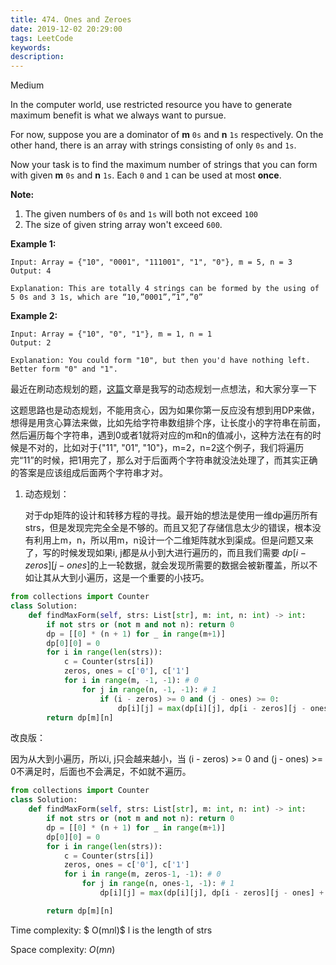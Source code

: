 ```yaml
---
title: 474. Ones and Zeroes
date: 2019-12-02 20:29:00
tags: LeetCode
keywords:
description:
---
```


Medium

In the computer world, use restricted resource you have to generate maximum benefit is what we always want to pursue.

For now, suppose you are a dominator of **m** `0s` and **n** `1s` respectively. On the other hand, there is an array with strings consisting of only `0s` and `1s`.

Now your task is to find the maximum number of strings that you can form with given **m** `0s` and **n** `1s`. Each `0` and `1` can be used at most **once**.

**Note:**

1. The given numbers of `0s` and `1s` will both not exceed `100`
2. The size of given string array won't exceed `600`.

 

**Example 1:**

```
Input: Array = {"10", "0001", "111001", "1", "0"}, m = 5, n = 3
Output: 4

Explanation: This are totally 4 strings can be formed by the using of 5 0s and 3 1s, which are “10,”0001”,”1”,”0”
```

 

**Example 2:**

```
Input: Array = {"10", "0", "1"}, m = 1, n = 1
Output: 2

Explanation: You could form "10", but then you'd have nothing left. Better form "0" and "1".
```

<!--more-->

最近在刷动态规划的题，[这篇](https://t123456ll.github.io/DP%E5%8A%A8%E6%80%81%E8%A7%84%E5%88%92%E7%9A%84%E4%B8%80%E4%BA%9B%E6%83%B3%E6%B3%95%20+%20Leetcode120,213%20Solution.html)文章是我写的动态规划一点想法，和大家分享一下

这题思路也是动态规划，不能用贪心，因为如果你第一反应没有想到用DP来做，想得是用贪心算法来做，比如先给字符串数组排个序，让长度小的字符串在前面，然后遍历每个字符串，遇到0或者1就将对应的m和n的值减小，这种方法在有的时候是不对的，比如对于{"11", "01", "10"}，m=2，n=2这个例子，我们将遍历完“11”的时候，把1用完了，那么对于后面两个字符串就没法处理了，而其实正确的答案是应该组成后面两个字符串才对。

1. 动态规划：

   对于dp矩阵的设计和转移方程的寻找。最开始的想法是使用一维dp遍历所有strs，但是发现完完全全是不够的。而且又犯了存储信息太少的错误，根本没有利用上m，n，所以用m，n设计一个二维矩阵就水到渠成。但是问题又来了，写的时候发现如果i, j都是从小到大进行遍历的，而且我们需要 $dp[i - zeros][j - ones]$的上一轮数据，就会发现所需要的数据会被新覆盖，所以不如让其从大到小遍历，这是一个重要的小技巧。

```python
from collections import Counter
class Solution:
    def findMaxForm(self, strs: List[str], m: int, n: int) -> int:
        if not strs or (not m and not n): return 0
        dp = [[0] * (n + 1) for _ in range(m+1)]
        dp[0][0] = 0
        for i in range(len(strs)):
            c = Counter(strs[i])
            zeros, ones = c['0'], c['1']
            for i in range(m, -1, -1): # 0
                for j in range(n, -1, -1): # 1
                    if (i - zeros) >= 0 and (j - ones) >= 0:
                        dp[i][j] = max(dp[i][j], dp[i - zeros][j - ones] + 1)
        return dp[m][n]
```



改良版：

因为从大到小遍历，所以i, j只会越来越小，当 (i - zeros) >= 0 and (j - ones) >= 0不满足时，后面也不会满足，不如就不遍历。

```python
from collections import Counter
class Solution:
    def findMaxForm(self, strs: List[str], m: int, n: int) -> int:
        if not strs or (not m and not n): return 0
        dp = [[0] * (n + 1) for _ in range(m+1)]
        dp[0][0] = 0
        for i in range(len(strs)):
            c = Counter(strs[i])
            zeros, ones = c['0'], c['1']
            for i in range(m, zeros-1, -1): # 0
                for j in range(n, ones-1, -1): # 1
                    dp[i][j] = max(dp[i][j], dp[i - zeros][j - ones] + 1)

        return dp[m][n]
```

Time complexity: $ O(m*n*l)$ l is the length of strs

Space complexity: $O(mn)$ 